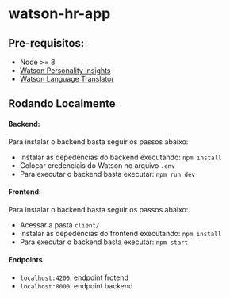 # watson-hr-app

## Pre-requisitos:
  * Node >= 8
  * [Watson Personality Insights](https://www.ibm.com/watson/services/personality-insights/)
  * [Watson Language Translator](https://www.ibm.com/watson/services/language-translator/)
  
## Rodando Localmente
#### Backend:
  Para instalar o backend basta seguir os passos abaixo:
  
  * Instalar as depedências do backend executando: `npm install`
  * Colocar credenciais do Watson no arquivo `.env`
  * Para executar o backend basta executar: `npm run dev`
  
#### Frontend:
  Para instalar o backend basta seguir os passos abaixo:
  
  * Acessar a pasta `client/`
  * Instalar as depedências do frontend executando: `npm install`
  * Para executar o backend basta executar: `npm start`
  
#### Endpoints

  * `localhost:4200`: endpoint frotend
  * `localhost:8000`: endpoint backend
